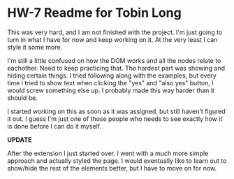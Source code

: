 # HW-7 Readme for Tobin Long

This was very hard, and I am not finished with the project. I'm just going to turn in what I have for now and keep working on it. At the very least I can style it some more.

I'm still a little confused on how the DOM works and all the nodes relate to eachother. Need to keep practicing that. The hardest part was showing and hiding certain things. I tried following along with the examples, but every time i tried to show text when clicking the "yes" and "also yes" button, I would screw something else up. I probably made this way harder than it should be.

I started working on this as soon as it was assigned, but still haven't figured it out. I guess I'm just one of those people who needs to see exactly how it is done before I can do it myself.

**UPDATE**

After the extension I just started over. I went with a much more simple approach and actually styled the page. I would eventually like to learn out to show/hide the rest of the elements better, but I have to move on for now.
